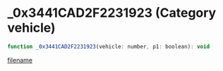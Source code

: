 # _0x3441CAD2F2231923 (Category vehicle)

```js
function _0x3441CAD2F2231923(vehicle: number, p1: boolean): void
```

[filename](_0x3441CAD2F2231923_m.md ':include')